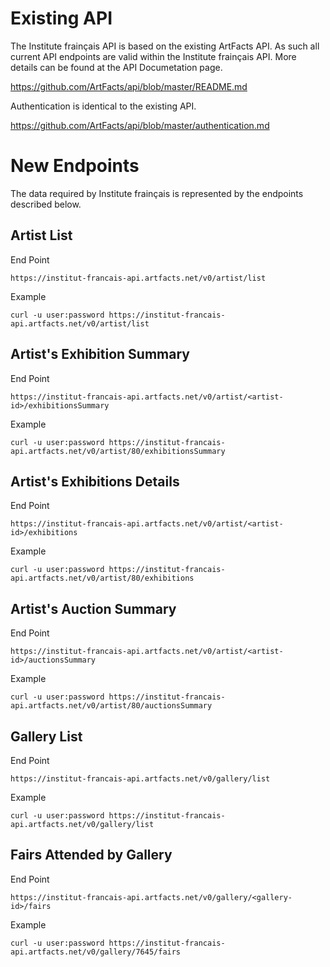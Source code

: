 # Existing API 

The Institute frainçais API is based on the existing ArtFacts API. As such all current API endpoints are valid within the Institute frainçais API. More details can be found at the API Documetation page.

https://github.com/ArtFacts/api/blob/master/README.md

Authentication is identical to the existing API.

https://github.com/ArtFacts/api/blob/master/authentication.md

# New Endpoints

The data required by Institute frainçais is represented by the endpoints described below.

## Artist List

End Point

    https://institut-francais-api.artfacts.net/v0/artist/list

Example

    curl -u user:password https://institut-francais-api.artfacts.net/v0/artist/list

## Artist's Exhibition Summary

End Point

    https://institut-francais-api.artfacts.net/v0/artist/<artist-id>/exhibitionsSummary

Example

    curl -u user:password https://institut-francais-api.artfacts.net/v0/artist/80/exhibitionsSummary

## Artist's Exhibitions Details

End Point

    https://institut-francais-api.artfacts.net/v0/artist/<artist-id>/exhibitions

Example

    curl -u user:password https://institut-francais-api.artfacts.net/v0/artist/80/exhibitions


## Artist's Auction Summary

End Point

    https://institut-francais-api.artfacts.net/v0/artist/<artist-id>/auctionsSummary

Example

    curl -u user:password https://institut-francais-api.artfacts.net/v0/artist/80/auctionsSummary

## Gallery List

End Point

    https://institut-francais-api.artfacts.net/v0/gallery/list

Example

    curl -u user:password https://institut-francais-api.artfacts.net/v0/gallery/list
    
## Fairs Attended by Gallery

End Point

    https://institut-francais-api.artfacts.net/v0/gallery/<gallery-id>/fairs

Example

    curl -u user:password https://institut-francais-api.artfacts.net/v0/gallery/7645/fairs
    
    
   

